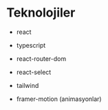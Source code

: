 # Teknolojiler

- react
- typescript

- react-router-dom
- react-select
- tailwind
- framer-motion (animasyonlar)
